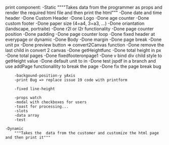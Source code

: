 print component:
    -Static
        """"Takes data from the programmer as props and render the required html file and then print the html"""
        -Done date and time header
        -Done Custom Header
        -Done Logo 
        -Done age counter
        -Done custom footer
        -Done paper size (4=a4, 3=a3, ...)
        -Done oriantation (landscape, portraite)
        -Done r2l or l2r functionality
        -Done page counter position
        -Done padding
        -Done page counter loop
        -Done fixed header at everypage or dynamic
        -Done Body
        -Done margin
        -Done page break
        -Done unit px
        -Done preview button => convert2Canvas function
        -Done remove the last child in convert 2 canvas
        -Done getHeightfunc
        -Done total height in px
        -Done total pages
        -Done fixedfooteronpage1
        -Done v bind div child style to getHeight value
        -Done default unit to in
        -Done test jspdf in a branch and use addPage functionallity to break the page 
        -Done fix the page break bug

        -backgound-position-y yAxis
        -print Bug => replace issue 19 code with printform

        -fixed line-height 

        -props watch
        -modal with checkboxes for users
        -toast for processing...
        -slots
        -data array
        -test

    -Dynamic
        """Takes the  data from the customer and customize the html page and then print it"""